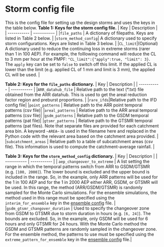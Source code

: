 # Storm config file
This is the config file for setting up the design storms and uses the keys in the table below. 
**Table 1: Keys for the storm config file.**
| Key | Description |
| ----------- | ----------- |
|```file_paths``` | A dictionary of filepaths. Keys are listed in Table 2 below. |
|```storm_method_config```| A dictionary used to specify storm configurations. Keys are listed in Table 3 below.  |
|```CL_limit```|(Optional) A dictionary used to reduce the continuing loss in extreme storms (rarer than 1 in 100 AEP). For example, the folllowing command will reduce the CL to 3 mm per hour at the PMPF: ```"CL_limit":{"apply":true, "limit": 3}```. The ```apply``` key can be set to ```false``` to switch off this limit. If the applied CL is lower than the limit (e.g. applied CL of 1 mm and limit is 3 mm), the applied CL will be used. |


**Table 2: Keys for the ```file_paths``` dictionary.**
| Key | Description |
| ----------- | ----------- |
|```ARR_datahub_file``` | Relative path to the text (*.txt) file obtained from the ARR datahub. This is used to get the areal reduction factor region and preburst proportions.  |
|```rare_ifds```|Relative path to the IFD config file|
|```point_patterns``` | Relative path to the ARR point temporal patterns (csv file)|
|```areal_patterns``` | Relative path to the ARR areal temporal patterns (csv file)|
|```gsdm_patterns``` | Relative path to the GSDM temporal patterns (pat file)|
|```gtsmr_patterns``` | Relative path to the GTSMR temporal patterns (pat files). Note that separate files are provided for each catchment area bin. A keyword ```~AREA~``` is used in the filename here and replaced in the Python code with the relevant area based on  the catchment area provided. |
|```subcatchment_areas``` | Relative path to a table of subcatchment areas (csv file). This information is used to compute the catchment-average rainfall. |

**Table 3: Keys for the ```storm_method_config``` dictionary.**
| Key | Description |
| ----------- | ----------- |
| ```aep_changeover_to_extreme``` | A list setting the range in which the temporal patterns switch from ARR to GSDM/GTSMR (e.g. ```[100, 2000]```). The lower bound is excluded and the upper bound is included in the range. So, in the example, only ARR patterns will be used for the 1 in 100 AEP and for the 1 in 2000 AEP either ARR, GSDM, or GTSMR will be used. In this range, the method (ARR/GSDM/GTSMR) is randomly sampled for the Monte Carlo simulations. For the ensemble simulations, the method used in this range must be specified using the ```interim_for_ensemble``` key in the [ensemble config](EnsembleConfig.md.html) file. |
|```gsdm_gtsmr_changover_duration``` | Used to specify the changeover zone from GSDM to GTSMR due to storm duration in hours (e.g. ```[6, 24]```). The bounds are excluded. So, in the example, only GSDM will be used for 6 hours and only GTSMR for 24 hours. With the Monte Carlo method the GSDM and GTSMR patterns are randomly sampled in the changeover zone. For the ensemble method, the patterns to use must be specified using the ```extreme_pattern_for_ensemble``` key in the [ensemble config](EnsembleConfig.md.html) file.|

